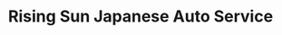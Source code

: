 ---
title: "Rising Sun Japanese Auto Service"
url: /austin/rising-sun-japanese-auto-service/
shop: car repair
---
